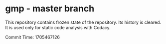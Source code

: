 # gmp - master branch

This repository contains frozen state of the repository.
Its history is cleared. It is used only for static code
analysis with Codacy.

Commit Time: 1705467126